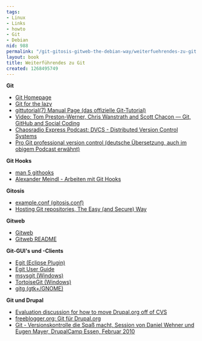 ```yaml
---
tags:
- Linux
- Links
- howto
- Git
- Debian
nid: 988
permalink: "/git-gitosis-gitweb-the-debian-way/weiterfuehrendes-zu-git.html"
layout: book
title: Weiterführendes zu Git
created: 1268495749
---
```

<strong>Git</strong>
<ul>
<li><a href="http://git-scm.com/">Git Homepage</a></li>
<li><a href="http://www.spheredev.org/wiki/Git_for_the_lazy#Linux">Git for the lazy</a></li>
<li><a href="http://www.kernel.org/pub/software/scm/git/docs/gittutorial.html">gittutorial(7) Manual Page (das offizielle Git-Tutorial) </a></li>
<li><a href="http://developer.yahoo.com/yui/theater/video.php?v=prestonwerner-github">Video: Tom Preston-Werner, Chris Wanstrath and Scott Chacon — Git, GitHub and Social Coding</a></li>
<li><a href="http://chaosradio.ccc.de/cre130.html">Chaosradio Express Podcast: DVCS - Distributed Version Control Systems</a></li>
<li><a href="http://progit.org/book/de/">Pro Git professional version control (deutsche Übersetzung, auch im obigem Podcast erwähnt)</a></li>
</ul>


<strong>Git Hooks</strong>
<ul>
<li><a href="http://www.kernel.org/pub/software/scm/git/docs/githooks.html">man 5 githooks</a></li>
<li><a href="http://www.alphanodes.de/artikel/arbeiten-git-hooks">Alexander Meindl - Arbeiten mit Git Hooks</a></li>
</ul>


<strong>Gitosis</strong>
<ul>
<li><a href="http://eagain.net/gitweb/?p=gitosis.git;a=blob;f=example.conf;hb=master">example.conf (gitosis.conf)</a></li>
<li><a href="http://scie.nti.st/2007/11/14/hosting-git-repositories-the-easy-and-secure-way">Hosting Git repositories, The Easy (and Secure) Way</a></li>
</li>
</ul>


<strong>Gitweb</strong>
<ul>
<li><a href="http://git.wiki.kernel.org/index.php/Gitweb">Gitweb</a></li>
<li><a href="http://repo.or.cz/w/alt-git.git?a=blob_plain;f=gitweb/README">Gitweb README</a></li>
</ul>


<strong>Git-GUI's und -Clients</strong>
<ul>
<li><a href="http://www.eclipse.org/egit/">Egit (Eclipse Plugin)</a></li>
<li><a href="http://wiki.eclipse.org/EGit/User_Guide">Egit User Guide</a></li>
<li><a href="http://code.google.com/p/msysgit/">msysgit (Windows)</a></li>
<li><a href="http://code.google.com/p/tortoisegit/">TortoiseGit (Windows)</a></li>
<li><a href="http://trac.novowork.com/gitg/">gitg (gtk+/GNOME)</a></li>
</ul>


<strong>Git und Drupal</strong>
<ul>
<li><a href="http://groups.drupal.org/node/48818">Evaluation discussion for how to move Drupal.org off of CVS</a></li>
<li><a href="http://freeblogger.org/blog/dereine/2010-02-17-git-f%C3%BCr-drupalorg">freeblogger.org: Git für Drupal.org</a></li>
<li><a href="http://impressive-media.de/drupal/git_einfuehrung.pdf">Git - Versionskontrolle die Spaß macht, Session von Daniel Wehner und Eugen Mayer, DrupalCamp Essen, Februar 2010</a></li>
</ul>
